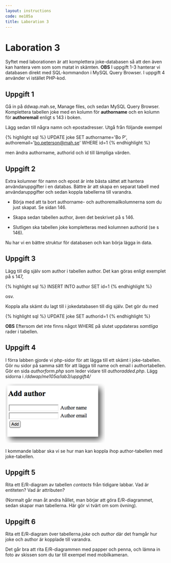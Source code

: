 ```yaml
---
layout: instructions
code: me105a
title: Laboration 3
---
```


# Laboration 3

Syftet med laborationen är att komplettera joke-databasen så att den även kan hantera vem som som matat in skämten. **OBS** I uppgift 1-3 hanterar vi databasen direkt med SQL-kommandon i MySQL Query Browser. I uppgift 4 använder vi istället PHP-kod.

## Uppgift 1

Gå in på ddwap.mah.se, Manage files, och sedan MySQL Query Browser. Komplettera tabellen joke med en kolumn för **authorname** och en kolumn för **authoremail** enligt s 143 i boken. 

Lägg sedan till några namn och epostadresser. Utgå från följande exempel

{% highlight sql %}
UPDATE joke SET authorname='Bo P', 
authoremail='bo.peterson@mah.se' WHERE id=1
{% endhighlight %}

men ändra authorname, authorid och id till lämpliga värden.

## Uppgift 2

Extra kolumner för namn och epost är inte bästa sättet att hantera användaruppgifter i en databas. Bättre är att skapa en separat tabell med användaruppgifter och sedan koppla tabellerna till varandra. 

- Börja med att ta bort authorname- och authoremailkolumnerna som du just skapat. Se sidan 146. 

- Skapa sedan tabellen author, även det beskrivet på s 146. 

- Slutligen ska tabellen joke kompletteras med kolumnen authorid (se s 146). 

Nu har vi en bättre struktur för databasen och kan börja lägga in data. 

## Uppgift 3

Lägg till dig själv som author i tabellen author. Det kan göras enligt exemplet på s 147, 

{% highlight sql %}
INSERT INTO author SET id=1 
{% endhighlight %}

osv. 

Koppla alla skämt du lagt till i jokedatabasen till dig själv. Det gör du med

{% highlight sql %}
UPDATE joke SET authorid=1
{% endhighlight %}

**OBS** Eftersom det inte finns något WHERE på slutet uppdateras *samtliga* rader i tabellen. 

## Uppgift 4

I förra labben gjorde vi php-sidor för att lägga till ett skämt i joke-tabellen. Gör nu sidor på samma sätt för att lägga till name och email i authortabellen. Gör en sida *authorform.php* som leder vidare till *authoradded.php*. Lägg sidorna i */ddwap/me105a/lab3/uppgift4/*

![](im3/add.png)

I kommande labbar ska vi se hur man kan koppla ihop author-tabellen med joke-tabellen. 

## Uppgift 5

Rita ett E/R-diagram av tabellen *contacts* från tidigare labbar. Vad är entiteten? Vad är attributen?

(Normalt går man åt andra hållet, man börjar att göra E/R-diagrammet, sedan skapar man tabellerna. Här gör vi tvärt om som övning).


## Uppgift 6

Rita ett E/R-diagram över tabellerna *joke* och *author* där det framgår hur joke och author är kopplade till varandra. 

Det går bra att rita E/R-diagrammen med papper och penna, och lämna in foto av skissen som du tar till exempel med mobilkameran. 


